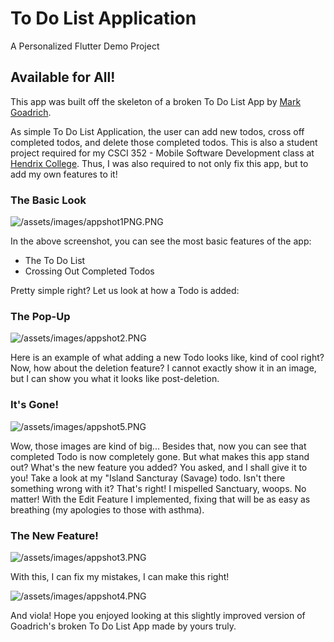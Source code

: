 # To Do List Application

A Personalized Flutter Demo Project

## Available for All!

This app was built off the skeleton of a broken To Do List App by [Mark Goadrich](https://github.com/mgoadric/to-dont-list).

As simple To Do List Application, the user can add new todos, cross off completed todos, and delete those completed todos. This is also a student project required for my CSCI 352 - Mobile Software Development class at [Hendrix College](https://www.hendrix.edu/). Thus, I was also required to not only fix this app, but to add my own features to it! 

### The Basic Look
![/assets/images/appshot1PNG.PNG](/assets/images/appshot1PNG.PNG)

In the above screenshot, you can see the most basic features of the app: 
- The To Do List
- Crossing Out Completed Todos

Pretty simple right? Let us look at how a Todo is added:

### The Pop-Up
![/assets/images/appshot2.PNG](/assets/images/appshot2.PNG)

Here is an example of what adding a new Todo looks like, kind of cool right?
Now, how about the deletion feature? I cannot exactly show it in an image, but I can show you what it looks like post-deletion.

### It's Gone!
![/assets/images/appshot5.PNG](/assets/images/appshot5.PNG)

Wow, those images are kind of big...
Besides that, now you can see that completed Todo is now completely gone.
But what makes this app stand out? What's the new feature you added? You asked, and I shall give it to you! Take a look at my "Island Sancturay (Savage) todo. Isn't there something wrong with it? That's right! I mispelled Sanctuary, woops. No matter! With the Edit Feature I implemented, fixing that will be as easy as breathing (my apologies to those with asthma). 

### The New Feature!
![/assets/images/appshot3.PNG](/assets/images/appshot3.PNG)

With this, I can fix my mistakes, I can make this right!

![/assets/images/appshot4.PNG](/assets/images/appshot4.PNG)

And viola! Hope you enjoyed looking at this slightly improved version of Goadrich's broken To Do List App made by yours truly.
